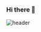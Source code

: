 ### Hi there 👋

![header](https://capsule-render.vercel.app/api?type=waving&color=gradient&height=120&animation=fadeIn&section=header&text=🎀backend개발자안다은🎀&fontAlign=70)

